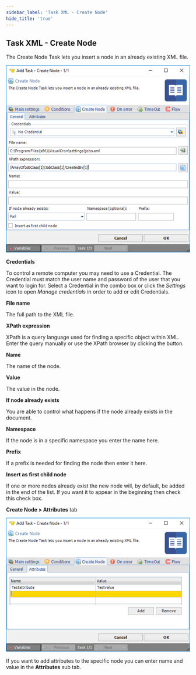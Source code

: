 ```yaml
---
sidebar_label: 'Task XML - Create Node'
hide_title: 'true'
---
```


## Task XML - Create Node

The Create Node Task lets you insert a node in an already existing XML file.

![](../../../../../static/img/taskxmlcreatenode.png)

**Credentials**

To control a remote computer you may need to use a Credential. The Credential must match the user name and password of the user that you want to login for. Select a Credential in the combo box or click the *Settings* icon to open *Manage credentials* in order to add or edit Credentials.
 
**File name**

The full path to the XML file.
 
**XPath expression**

XPath is a query language used for finding a specific object within XML. Enter the query manually or use the XPath browser by clicking the button.
 
**Name**

The name of the node.
 
**Value**

The value in the node.
 
**If node already exists**

You are able to control what happens if the node already exists in the document.
 
**Namespace**

If the node is in a specific namespace you enter the name here.
 
**Prefix**

If a prefix is needed for finding the node then enter it here.
 
**Insert as first child node**

If one or more nodes already exist the new node will, by default, be added in the end of the list. If you want it to appear in the beginning then check this check box.
 
**Create Node > Attributes** tab

![](../../../../../static/img/taslxmlcreatenodeattributes.png)

If you want to add attributes to the specific node you can enter name and value in the **Attributes** sub tab.

